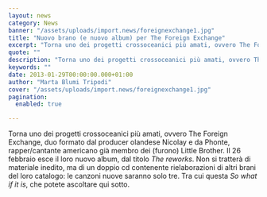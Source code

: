 ```yaml
---
layout: news
category: News
banner: "/assets/uploads/import.news/foreignexchange1.jpg"
title: "Nuovo brano (e nuovo album) per The Foreign Exchange"
excerpt: "Torna uno dei progetti crossoceanici più amati, ovvero The Foreign Exchange, duo formato dal producer olandese Nicolay e da Phonte, rapper/cantante americano già membro dei (furono) Little Brother. Il 26 febbraio esce il loro nuovo album, dal titolo The reworks. Non si tratterà di materiale inedito, ma di un doppio cd contenente rielaborazioni di altri [&hellip"
quote: ""
description: "Torna uno dei progetti crossoceanici più amati, ovvero The Foreign Exchange, duo formato dal producer olandese Nicolay e da Phonte, rapper/cantante americano già membro dei (furono) Little Brother. Il 26 febbraio esce il loro nuovo album, dal titolo The reworks. Non si tratterà di materiale inedito, ma di un doppio cd contenente rielaborazioni di altri [&hellip"
keywords: ""
date: 2013-01-29T00:00:00.000+01:00
author: "Marta Blumi Tripodi"
cover: "/assets/uploads/import.news/foreignexchange1.jpg"
pagination:
  enabled: true

---
```


Torna uno dei progetti crossoceanici più amati, ovvero The Foreign Exchange, duo formato dal producer olandese Nicolay e da Phonte, rapper/cantante americano già membro dei (furono) Little Brother. Il 26 febbraio esce il loro nuovo album, dal titolo _The reworks_. Non si tratterà di materiale inedito, ma di un doppio cd contenente rielaborazioni di altri brani del loro catalogo: le canzoni nuove saranno solo tre. Tra cui questa _So what if it is_, che potete ascoltare qui sotto.  